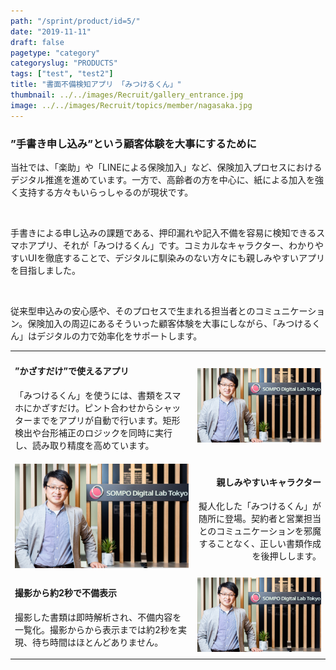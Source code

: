 ```yaml
---
path: "/sprint/product/id=5/"
date: "2019-11-11"
draft: false
pagetype: "category"
categoryslug: "PRODUCTS"
tags: ["test", "test2"]
title: "書面不備検知アプリ 「みつけるくん」"
thumbnail: ../../images/Recruit/gallery_entrance.jpg
image: ../../images/Recruit/topics/member/nagasaka.jpg
---
```


<h3>”手書き申し込み”という顧客体験を大事にするために</h3>

当社では、「楽助<LINK>」や「LINEによる保険加入<LINK>」など、保険加入プロセスにおけるデジタル推進を進めています。一方で、高齢者の方を中心に、紙による加入を強く支持する方々もいらっしゃるのが現状です。
<p style="white-space: pre-wrap;"> </p>

手書きによる申し込みの課題である、押印漏れや記入不備を容易に検知できるスマホアプリ、それが「みつけるくん」です。コミカルなキャラクター、わかりやすいUIを徹底することで、デジタルに馴染みのない方々にも親しみやすいアプリを目指しました。
<p style="white-space: pre-wrap;"> </p>

従来型申込みの安心感や、そのプロセスで生まれる担当者とのコミュニケーション。保険加入の周辺にあるそういった顧客体験を大事にしながら、「みつけるくん」はデジタルの力で効率化をサポートします。

|||
|---|---:|
|<h4>”かざすだけ”で使えるアプリ</h4><p>「みつけるくん」を使うには、書類をスマホにかざすだけ。ピント合わせからシャッターまでをアプリが自動で行います。矩形検出や台形補正のロジックを同時に実行し、読み取り精度を高めています。</p>|![画像](../../images/Recruit/topics/member/nagasaka.jpg) |
|![画像](../../images/Recruit/topics/member/nagasaka.jpg) |<h4>親しみやすいキャラクター</h4><p>擬人化した「みつけるくん」が随所に登場。契約者と営業担当とのコミュニケーションを邪魔することなく、正しい書類作成を後押しします。</p>|
|<h4>撮影から約2秒で不備表示</h4><p>撮影した書類は即時解析され、不備内容を一覧化。撮影からから表示までは約2秒を実現、待ち時間はほとんどありません。</p>|![画像](../../images/Recruit/topics/member/nagasaka.jpg) |
